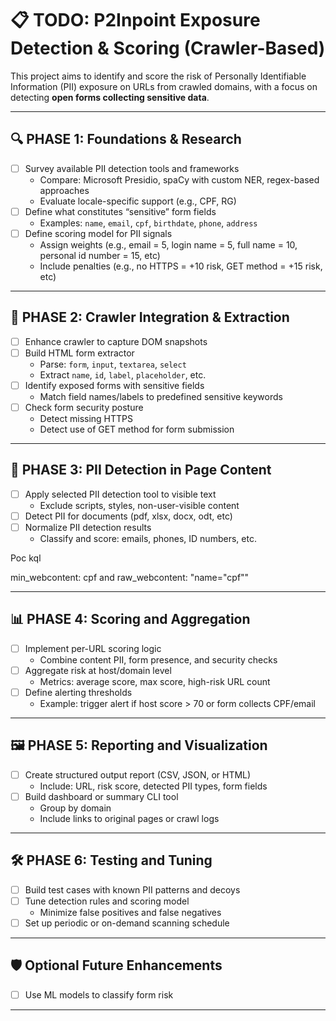 # 📋 TODO: P2Inpoint Exposure Detection & Scoring (Crawler-Based)

This project aims to identify and score the risk of Personally Identifiable Information (PII) exposure on URLs from crawled domains, with a focus on detecting **open forms collecting sensitive data**.

---

## 🔍 PHASE 1: Foundations & Research

- [ ] Survey available PII detection tools and frameworks
  - Compare: Microsoft Presidio, spaCy with custom NER, regex-based approaches
  - Evaluate locale-specific support (e.g., CPF, RG)
- [ ] Define what constitutes “sensitive” form fields
  - Examples: `name`, `email`, `cpf`, `birthdate`, `phone`, `address`
- [ ] Define scoring model for PII signals
  - Assign weights (e.g., email = 5, login name = 5,  full name = 10, personal id number = 15, etc)
  - Include penalties (e.g., no HTTPS = +10 risk, GET method = +15 risk, etc)

---

## 🧠 PHASE 2: Crawler Integration & Extraction

- [ ] Enhance crawler to capture DOM snapshots
- [ ] Build HTML form extractor
  - Parse: `form`, `input`, `textarea`, `select`
  - Extract `name`, `id`, `label`, `placeholder`, etc.
- [ ] Identify exposed forms with sensitive fields
  - Match field names/labels to predefined sensitive keywords
- [ ] Check form security posture
  - Detect missing HTTPS
  - Detect use of GET method for form submission

---

## 🧪 PHASE 3: PII Detection in Page Content

- [ ] Apply selected PII detection tool to visible text
  - Exclude scripts, styles, non-user-visible content
- [ ] Detect PII for documents (pdf, xlsx, docx, odt, etc)
- [ ] Normalize PII detection results
  - Classify and score: emails, phones, ID numbers, etc.

Poc kql

min_webcontent: cpf and raw_webcontent: "name="cpf""

---

## 📊 PHASE 4: Scoring and Aggregation

- [ ] Implement per-URL scoring logic
  - Combine content PII, form presence, and security checks
- [ ] Aggregate risk at host/domain level
  - Metrics: average score, max score, high-risk URL count
- [ ] Define alerting thresholds
  - Example: trigger alert if host score > 70 or form collects CPF/email

---

## 🖼️ PHASE 5: Reporting and Visualization

- [ ] Create structured output report (CSV, JSON, or HTML)
  - Include: URL, risk score, detected PII types, form fields
- [ ] Build dashboard or summary CLI tool
  - Group by domain
  - Include links to original pages or crawl logs

---

## 🛠️ PHASE 6: Testing and Tuning

- [ ] Build test cases with known PII patterns and decoys
- [ ] Tune detection rules and scoring model
  - Minimize false positives and false negatives
- [ ] Set up periodic or on-demand scanning schedule

---

## 🛡️ Optional Future Enhancements

- [ ] Use ML models to classify form risk

---
